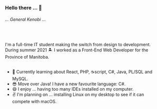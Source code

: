 ### Hello there ... 👋
###### ... General Kenobi ... 
<br />
<br />
I'm a full-time IT student making the switch from design to development.
<br />
During summer 2021 🏝️ I worked as a Front-End Web Developer for the Province of Manitoba.
<br />
<br />

- 🔭 Currently learning about React, PHP, :coffee:script, C#, Java, PL/SQL and MySQL.
- 😎 Move over Java! I have a new favourite language: C#.
- 😄 I enjoy ... having too many IDEs installed on my computer.
- :v: I'm planning on ... installing Linux on my desktop to see if it can compete with macOS.
